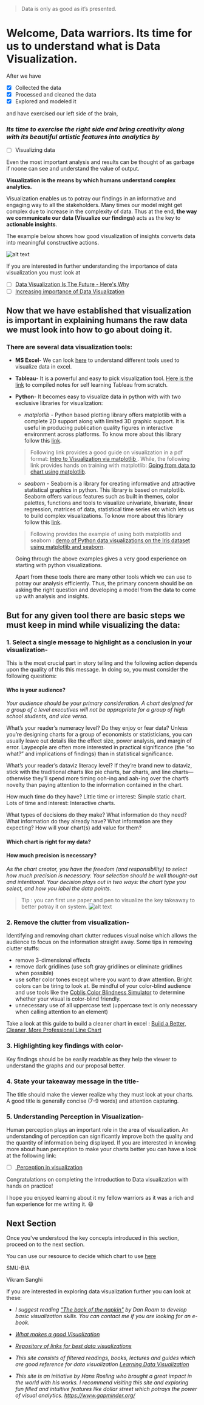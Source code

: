 > Data is only as good as it’s presented.
# Welcome, Data warriors. Its time for us to understand what is Data Visualization. 

After we have

- [x] Collected the data
- [x] Processed and cleaned the data
- [x] Explored and modeled it

and have exercised our left side of the brain,


### _Its time to exercise the right side and bring creativity along with its beautiful artistic features into analytics by_

- [ ] Visualizing data

Even the most important analysis and results can be thought of as garbage if noone can see and understand the value of output.

**Visualization is the means by which humans understand complex analytics.**
 
 Visualization enables us to potray our findings in an informative and engaging way to all the stakeholders. Many times our model might get complex due to increase in the complexity of data. Thus at the end, **the way we communicate our data (Visualize our findings)** acts as the key to **actionable insights**.
 
 The example below shows how good visualization of insights converts data into meaningful constructive actions. 
 
 ![alt text](https://blogs-images.forbes.com/brentdykes/files/2016/04/data-fitbit-1200x506.jpg?width=960 "Visualization of data leading to action")
 
 
 If you are interested in further understanding the importance of data visualization you must look at 
 - [ ] [Data Visualization Is The Future - Here's Why](https://www.forbes.com/sites/dorieclark/2014/03/10/data-visualization-is-the-future-heres-why/#43ed3d341884 "Forbes article")
 - [ ] [Increasing importance of Data Visualization](http://www.huffingtonpost.com/phil-simon/the-increasing-importance_b_9837722.html)
 
## Now that we have established that visualization is important in explaining humans the raw data we must look into how to go about doing it. ##
 
  ### There are several data visualization tools: ###
  
* __MS Excel__- We can look [here](https://msdn.microsoft.com/en-us/library/dn749860.aspx) to understand different tools used to visualize data in excel.

* __Tableau__- It is a powerful and easy to pick visualization tool. [Here is the link](https://www.evernote.com/shard/s160/sh/55df4ffc-e7e6-4415-b174-94d683c6048c/b86f4cab4c699943) to compiled notes for self learning Tableau from scratch. 

* __Python__- It becomes easy to visualize data in python with with two exclusive libraries for visualization:
    - _matplotlib_ - Python based plotting library offers matplotlib with a complete 2D support along with limited 3D graphic support. It is useful in producing publication quality figures in interactive environment across platforms. To know more about this library follow this [link](http://matplotlib.org/).
   
   > Following link provides a good guide on visualization in a pdf format:
        [Intro to Visualization via matplotlib ](http://dataiap.github.io/dataiap/lectures/day2.pdf). 
   > While, the following link provides hands on training with matplotlib: [Going from data to chart using matplotlib](http://dataiap.github.io/dataiap/day2/).
   
   - _seaborn_ - Seaborn is a library for creating informative and attractive statistical graphics in python. This library is based on matplotlib. Seaborn offers various features such as built in themes, color palettes, functions and tools to visualize univariate, bivariate, linear regression, matrices of data, statistical time series etc which lets us to build complex visualizations. To know more about this library follow this [link](http://seaborn.pydata.org/).
   
   >Following provides the example of using both matplotlib and seaborn : [demo of Python data visualizations on the Iris dataset using matplotlib and seaborn](https://www.kaggle.com/benhamner/python-data-visualizations).
   
   Going through the above examples gives a very good experience on starting with python visualizations.
   
   Apart from these tools there are many other tools which we can use to potray our analysis efficiently. Thus, the primary concern should be on asking the right question and developing a model from the data to come up with analysis and insights. 
   
   
 ## But for any given tool there are basic steps we must keep in mind while visualizing the data: ##
 
 ### 1. Select a single message to highlight as a conclusion in your visualization-
This is the most crucial part in story telling and the following action depends upon the quality of this this message. 
In doing so, you must consider the following questions:

#### Who is your audience? ####

*Your audience should be your primary consideration. A chart designed for a group of c level executives will not be appropriate for a group of high school students, and vice versa.*

What’s your reader’s numeracy level? Do they enjoy or fear data? Unless you’re designing charts for a group of economists or statisticians, you can usually leave out details like the effect size, power analysis, and margin of error. Laypeople are often more interested in practical significance (the “so what?” and implications of findings) than in statistical significance.

What’s your reader’s dataviz literacy level? If they’re brand new to dataviz, stick with the traditional charts like pie charts, bar charts, and line charts—otherwise they’ll spend more timing ooh-ing and aah-ing over the chart’s novelty than paying attention to the information contained in the chart.

How much time do they have?
Little time or interest: Simple static chart. Lots of time and interest: Interactive charts.

What types of decisions do they make? What information do they need? What information do they already have? What information are they expecting? How will your chart(s) add value for them?

#### Which chart is right for my data? ####

#### How much precision is necessary? ####

_As the chart creator, you have the freedom (and responsibility) to select how much precision is necessary. Your selection should be well thought-out and intentional. Your decision plays out in two ways: the chart type you select, and how you label the data points._

> Tip : you can first use paper and pen to visualize the key takeaway to better potray it on system.
![alt text](http://annkemery.com/wp-content/uploads/2014/03/step1_doodle_b.png)


### 2. Remove the clutter from visualization-
Identifying and removing chart clutter reduces visual noise which allows the audience to focus on the information straight away. Some tips in removing clutter stuffs:
- remove 3-dimensional effects
- remove dark gridlines (use soft gray gridlines or eliminate gridlines when possible)
- use softer color tones except where you want to draw attention. Bright colors can be tiring to look at. Be mindful of your color-blind audience and use tools like the [Coblis Color Blindness Simulator](http://www.color-blindness.com/coblis-color-blindness-simulator/) to determine whether your visual is color-blind friendly.
- unnecessary use of all uppercase text (uppercase text is only necessary when calling attention to an element)

Take a look at this guide to build a cleaner chart in excel : [Build a Better, Cleaner, More Professional Line Chart](http://www.exceltactics.com/build-better-cleaner-professional-line-chart/)

### 3. Highlighting key findings with color-
Key findings should be be easily readable as they help the viewer to understand the graphs and our proposal better. 

### 4. State your takeaway message in the title-
The title should make the viewer realize why they must look at your charts. A good title is generally concise (7-9 words) and attention capturing.

### 5. Understanding Perception in Visualization-
Human perception plays an important role in the area of visualization. An understanding of perception can significantly improve both the quality and the quantity of information being displayed. If you are interested in knowing more about huan perception to make your charts better you can have a look at the following link:
- [ ] [ Perception in visualization](http://www.ics.uci.edu/~majumder/vispercep/samreen.pdf)


Congratulations on completing the Introduction to Data visualization with hands on practice!

I hope you enjoyed learning about it my fellow warriors as it was a rich and fun experience for me writing it. :smile:

## Next Section
Once you've understood the key concepts introduced in this section, proceed on to the next section.

You can use our resource to decide which chart to use [here](https://goo.gl/tt6kfp)

SMU-BIA

Vikram Sanghi




If you are interested in exploring data visualization further you can look at these:

- _I suggest reading ["The back of the napkin"](http://www.danroam.com/the-back-of-the-napkin/) by Dan Roam to develop basic visualization skills. You can contact me if you are looking for an e-book._

- _[What makes a good Visualization](http://www.informationisbeautiful.net/visualizations/what-makes-a-good-data-visualization/)_

- _[Repository of links for best data visualizations](http://www.visualisingdata.com/2017/05/best-visualisation-web-march-2017/)_

- _This site consists of filtered readings, books, lectures and guides which are good reference for data visualization [Learning Data Visualization](https://www.visualcinnamon.com/resources/learning-data-visualization)_

- _This site is an initiative by Hans Rosling who brought a great impact in the world with his works. I recommend visiting this site and exploring fun filled and intuitive features like dollar street which potrays the power of visual analytics. https://www.gapminder.org/_



    
    
 
 
